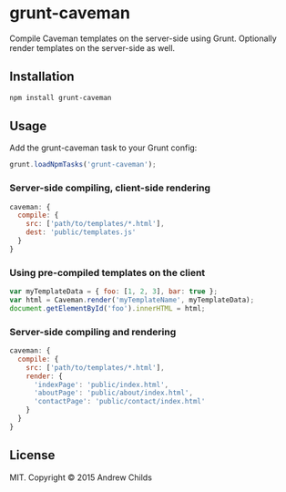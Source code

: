 # grunt-caveman

Compile Caveman templates on the server-side using Grunt. Optionally render templates on the server-side as well.

## Installation

```sh
npm install grunt-caveman
```

## Usage

Add the grunt-caveman task to your Grunt config:

```js
grunt.loadNpmTasks('grunt-caveman');
```

### Server-side compiling, client-side rendering

```js
caveman: {
  compile: {
    src: ['path/to/templates/*.html'],
    dest: 'public/templates.js'
  }
}
```

### Using pre-compiled templates on the client

```js
var myTemplateData = { foo: [1, 2, 3], bar: true };
var html = Caveman.render('myTemplateName', myTemplateData);
document.getElementById('foo').innerHTML = html;
```

### Server-side compiling and rendering

```js
caveman: {
  compile: {
    src: ['path/to/templates/*.html'],
    render: {
      'indexPage': 'public/index.html',
      'aboutPage': 'public/about/index.html',
      'contactPage': 'public/contact/index.html'
    }
  }
}
```

## License

MIT. Copyright &copy; 2015 Andrew Childs
